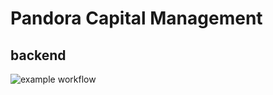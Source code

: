 # Pandora Capital Management
## backend

![example workflow](https://github.com/inikishin/pandora_capital_management_backend/actions/workflows/ci-pandora-capital-management-api.yml/badge.svg)
